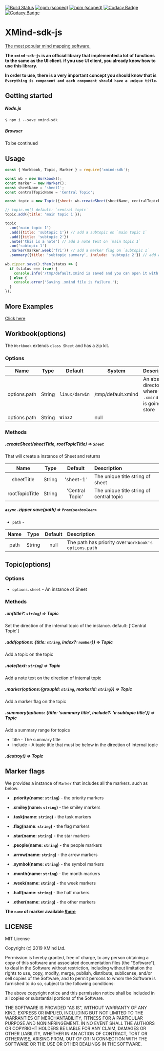 [![Build Status](https://travis-ci.org/xmindltd/xmind-sdk-js.svg?branch=master)](https://travis-ci.org/xmindltd/xmind-sdk-js)
[![npm (scoped)](https://img.shields.io/badge/XMind-ZEN-red.svg)](https://www.xmind.net)
[![npm (scoped)](https://img.shields.io/badge/Lighten-Pro-purple.svg)](https://lighten.xmind.net)
[![Codacy Badge](https://api.codacy.com/project/badge/Grade/36420399770547e4825f0657eb29118b)](https://www.codacy.com/app/danielsss/xmind-sdk-js?utm_source=github.com&amp;utm_medium=referral&amp;utm_content=xmindltd/xmind-sdk-js&amp;utm_campaign=Badge_Grade)
[![Codacy Badge](https://api.codacy.com/project/badge/Coverage/36420399770547e4825f0657eb29118b)](https://www.codacy.com/app/danielsss/xmind-sdk-js?utm_source=github.com&utm_medium=referral&utm_content=xmindltd/xmind-sdk-js&utm_campaign=Badge_Coverage)

# XMind-sdk-js

[The most popular mind mapping software.](https://www.xmind.net)

**The `xmind-sdk-js` is an official library that implemented a lot of functions to the same as the UI client. if you use UI client, you already know how to use this library.**

**In order to use, there is a very important concept you should know that is `Everything is component and each component should have a unique title`.**


## Getting started

##### Node.js

```shell
$ npm i --save xmind-sdk
```

##### Browser

To be continued

## Usage
```js
const { Workbook, Topic, Marker } = require('xmind-sdk');

const wb = new Workbook();
const marker = new Marker();
const sheetName = 'sheet1';
const centralTopicName = 'Central Topic';

const topic = new Topic({sheet: wb.createSheet(sheetName, centralTopicName)});

// topic.on() default: `central topic`
topic.add({title: 'main topic 1'});

topic
  .on('main topic 1')
  .add({title: 'subtopic 1'}) // add a subtopic on `main topic 1`
  .add({title: 'subtopic 2'})
  .note('this is a note') // add a note text on `main topic 1`
  .on('subtopic 1')
  .marker(marker.week('fri')) // add a marker flag on `subtopic 1`
  .summary({title: 'subtopic summary', include: 'subtopic 2'}) // add a summary component that contains two subtopics
  
wb.zipper.save().then(status => { 
  if (status === true) {
    console.info('/tmp/default.xmind is saved and you can open it with XMind Zen, Lighten.');
  } else {
    console.error('Saving .xmind file is failure.');
  }
});

```
## More Examples

[Click here](example/examples.js)

## Workbook(options)

The `Workbook` extends `class Sheet` and has a zip kit.

### Options

| Name | Type | Default | System | Description | 
| ---- | ---- | ------- | ------ | ----------- |
| options.path | String | `linux/darwin` | /tmp/default.xmind |  An absolute directory where the `.xmind` file is going to store |
| options.path | String | `Win32` | null | |

### Methods

##### .createSheet(sheetTitle, rootTopicTitle) => `Sheet`

That will create a instance of Sheet and returns

| Name | Type | Default | Description | 
|:----:|:----:|:-------:|:------------|
| sheetTitle | String | 'sheet-1' | The unique title string of sheet |
| rootTopicTitle | String | 'Central Topic' | The unique title string of central topic |


##### `async` .zipper.save(path) => `Promise<boolean>`
  - `path` - 
 
| Name | Type | Default | Description | 
|:----:|:----:|:-------:|:------------|
| path | String | null | The path has priority over `Workbook's options.path` |
 

## Topic(options)

### Options

* `options.sheet` - An instance of Sheet

### Methods

##### .on(title?: `string`) => Topic

Set the direction of the internal topic of the instance. default: ['Central Topic']

##### .add(options: {title: `string`, index?: `number`}) => Topic

Add a topic on the topic

##### .note(text: `string`) => Topic

Add a note text on the direction of internal topic

##### .marker(options:<Marker>{groupId: `string`, markerId: `string`}) => Topic

Add a marker flag on the topic

##### .summary(options: {title: 'summary title', include?: 'a subtopic title'}) => Topic
 
 Add a summary range for topics
 
* title - The summary title
* include - A topic title that must be below in the direction of internal topic

##### .destroy() => Topic

## Marker flags

We provides a instance of `Marker` that includes all the markers. such as below:

* **.priority(name: `string`)** - the priority markers

* **.smiley(name: `string`)** - the smiley markers

* **.task(name: `string`)** - the task markers

* **.flag(name: `string`)** - the flag markers

* **.star(name: `string`)** - the star markers

* **.people(name: `string`)** - the people markers

* **.arrow(name: `string`)** - the arrow markers

* **.symbol(name: `string`)** - the symbol markers

* **.month(name: `string`)** - the month markers

* **.week(name: `string`)** - the week markers

* **.half(name: `string`)** - the half markers

* **.other(name: `string`)** - the other markers

**The `name` of marker available [!here](docs/icons.md)**


## LICENSE

MIT License

Copyright (c) 2019 XMind Ltd.

Permission is hereby granted, free of charge, to any person obtaining a copy
of this software and associated documentation files (the "Software"), to deal
in the Software without restriction, including without limitation the rights
to use, copy, modify, merge, publish, distribute, sublicense, and/or sell
copies of the Software, and to permit persons to whom the Software is
furnished to do so, subject to the following conditions:

The above copyright notice and this permission notice shall be included in all
copies or substantial portions of the Software.

THE SOFTWARE IS PROVIDED "AS IS", WITHOUT WARRANTY OF ANY KIND, EXPRESS OR
IMPLIED, INCLUDING BUT NOT LIMITED TO THE WARRANTIES OF MERCHANTABILITY,
FITNESS FOR A PARTICULAR PURPOSE AND NONINFRINGEMENT. IN NO EVENT SHALL THE
AUTHORS OR COPYRIGHT HOLDERS BE LIABLE FOR ANY CLAIM, DAMAGES OR OTHER
LIABILITY, WHETHER IN AN ACTION OF CONTRACT, TORT OR OTHERWISE, ARISING FROM,
OUT OF OR IN CONNECTION WITH THE SOFTWARE OR THE USE OR OTHER DEALINGS IN THE
SOFTWARE.
